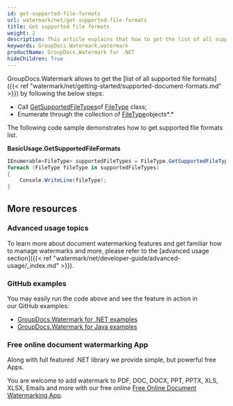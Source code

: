 ```yaml
---
id: get-supported-file-formats
url: watermark/net/get-supported-file-formats
title: Get supported file formats
weight: 2
description: This article explains that how to get the list of all supported file formats.
keywords: GroupDocs.Watermark,watermark
productName: GroupDocs.Watermark for .NET
hideChildren: True
---
```

GroupDocs.Watermark allows to get the [list of all supported file formats]({{< ref "watermark/net/getting-started/supported-document-formats.md" >}}) by following the below steps:

* Call [GetSupportedFileTypes](https://reference.groupdocs.com/net/watermark/groupdocs.watermark.common/filetype/methods/getsupportedfiletypes)of [FileType](https://reference.groupdocs.com/net/watermark/groupdocs.watermark.common/filetype) class;
* Enumerate through the collection of [FileType](https://reference.groupdocs.com/net/watermark/groupdocs.watermark.common/filetype)objects*.*

The following code sample demonstrates how to get supported file formats list.

**BasicUsage.GetSupportedFileFormats**

```csharp
IEnumerable<FileType> supportedFileTypes = FileType.GetSupportedFileTypes();
foreach (FileType fileType in supportedFileTypes)
{
    Console.WriteLine(fileType);
}
```

## More resources

### Advanced usage topics

To learn more about document watermarking features and get familiar how to manage watermarks and more, please refer to the [advanced usage section]({{< ref "watermark/net/developer-guide/advanced-usage/_index.md" >}}).

### GitHub examples

You may easily run the code above and see the feature in action in our GitHub examples:

* [GroupDocs.Watermark for .NET examples](https://github.com/groupdocs-watermark/GroupDocs.Watermark-for-.NET)
* [GroupDocs.Watermark for Java examples](https://github.com/groupdocs-watermark/GroupDocs.Watermark-for-Java)

### Free online document watermarking App

Along with full featured .NET library we provide simple, but powerful free Apps.

You are welcome to add watermark to PDF, DOC, DOCX, PPT, PPTX, XLS, XLSX, Emails and more with our free online [Free Online Document Watermarking App](https://products.groupdocs.app/watermark).
